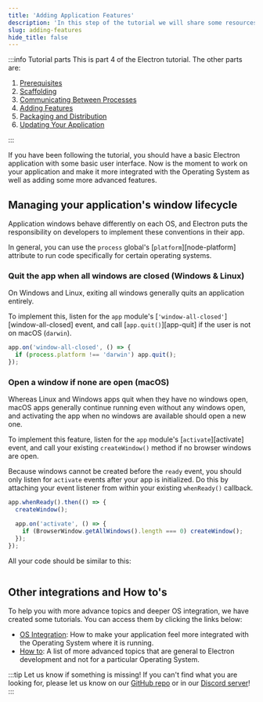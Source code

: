 ```yaml
---
title: 'Adding Application Features'
description: 'In this step of the tutorial we will share some resources you should read to add features to your application'
slug: adding-features
hide_title: false
---
```


:::info Tutorial parts
This is part 4 of the Electron tutorial. The other parts are:

1. [Prerequisites][prerequisites]
1. [Scaffolding][scaffolding]
1. [Communicating Between Processes][main-renderer]
1. [Adding Features][features]
1. [Packaging and Distribution][packaging-distribution]
1. [Updating Your Application][updates]

:::

If you have been following the tutorial, you should have a basic Electron application
with some basic user interface. Now is the moment to work on your application and
make it more integrated with the Operating System as well as adding some more advanced
features.

## Managing your application's window lifecycle

Application windows behave differently on each OS, and Electron puts the responsibility on developers to implement these conventions in their app.

In general, you can use the `process` global's [`platform`][node-platform] attribute
to run code specifically for certain operating systems.

### Quit the app when all windows are closed (Windows & Linux)

On Windows and Linux, exiting all windows generally quits an application entirely.

To implement this, listen for the `app` module's [`'window-all-closed'`][window-all-closed]
event, and call [`app.quit()`][app-quit] if the user is not on macOS (`darwin`).

```js
app.on('window-all-closed', () => {
  if (process.platform !== 'darwin') app.quit();
});
```

### Open a window if none are open (macOS)

Whereas Linux and Windows apps quit when they have no windows open, macOS apps generally
continue running even without any windows open, and activating the app when no windows
are available should open a new one.

To implement this feature, listen for the `app` module's [`activate`][activate]
event, and call your existing `createWindow()` method if no browser windows are open.

Because windows cannot be created before the `ready` event, you should only listen for
`activate` events after your app is initialized. Do this by attaching your event listener
from within your existing `whenReady()` callback.

```js
app.whenReady().then(() => {
  createWindow();

  app.on('activate', () => {
    if (BrowserWindow.getAllWindows().length === 0) createWindow();
  });
});
```

All your code should be similar to this:

```fiddle docs/latest/fiddles/windows-lifecycle

```

## Other integrations and How to's

To help you with more advance topics and deeper OS integration, we have created some tutorials.
You can access them by clicking the links below:

- [OS Integration]: How to make your application feel more integrated with the Operating
  System where it is running.
- [How to]: A list of more advanced topics that are general to Electron development and
  not for a particular Operating System.

:::tip Let us know if something is missing!
If you can't find what you are looking for, please let us know on our [GitHub repo] or in
our [Discord server][discord]!
:::

<!-- Link labels -->

[discord]: https://discord.com/invite/electron
[github repo]: https://github.com/electron/electronjs.org-new/issues/new
[os integration]: ./os-integration.md
[how to]: ./examples.md

<!-- Tutorial links -->

[prerequisites]: tutorial-1-prerequisites.md
[scaffolding]: tutorial-2-scaffolding.md
[main-renderer]: tutorial-3-main-renderer.md
[features]: tutorial-4-adding-features.md
[packaging-distribution]: tutorial-5-packaging-distribution.md
[updates]: tutorial-6-updates.md
